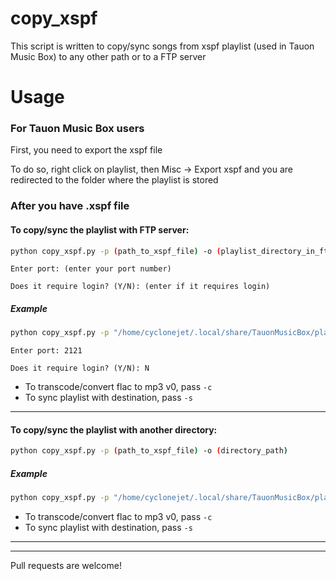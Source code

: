 # copy_xspf
This script is written to copy/sync songs from xspf playlist (used in Tauon Music Box) to any other path or to a FTP server

# Usage

### For Tauon Music Box users
First, you need to export the xspf file

To do so, right click on playlist, then Misc -> Export xspf and you are redirected to the folder where the playlist is stored

### After you have .xspf file
#### To copy/sync the playlist with FTP server:

```bash
python copy_xspf.py -p (path_to_xspf_file) -o (playlist_directory_in_ftp_server) -f (ftp_server_address) 
```

```
Enter port: (enter your port number)

Does it require login? (Y/N): (enter if it requires login)
```

##### Example
```bash
python copy_xspf.py -p "/home/cyclonejet/.local/share/TauonMusicBox/playlists/vibe.xspf" -o "Music/playlist" -f 192.168.255.1
```

```
Enter port: 2121

Does it require login? (Y/N): N
```

- To transcode/convert flac to mp3 v0, pass ```-c```
- To sync playlist with destination, pass ```-s```

---

#### To copy/sync the playlist with another directory:

```bash
python copy_xspf.py -p (path_to_xspf_file) -o (directory_path) 
```

##### Example
```bash
python copy_xspf.py -p "/home/cyclonejet/.local/share/TauonMusicBox/playlists/vibe.xspf" -o "/run/media/cyclonejet/phone_sd"
```

- To transcode/convert flac to mp3 v0, pass ```-c```
- To sync playlist with destination, pass ```-s```

---
---
Pull requests are welcome!